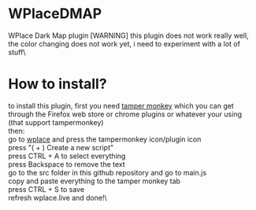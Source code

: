 # WPlaceDMAP
WPlace Dark Map plugin
[WARNING]
this plugin does not work really well, the color changing does not work yet, i need to experiment with a lot of stuff\

# How to install?
to install this plugin, first you need [tamper monkey](https://www.tampermonkey.net/]) which you can get through the Firefox web store or chrome plugins or whatever your using (that support tampermonkey)\
then:\
go to [wplace](https://wplace.live) and press the tampermonkey icon/plugin icon\
press "( + ) Create a new script"\
press CTRL + A to select everything\
press Backspace to remove the text\
go to the src folder in this github repository and go to main.js\
copy and paste everything to the tamper monkey tab\
press CTRL + S to save\
refresh wplace.live and done!\
